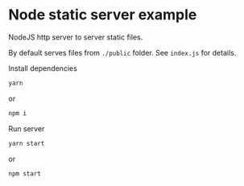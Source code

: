Node static server example
==========================

NodeJS http server to server static files.

By default serves files from `./public` folder. See `index.js` for details.


Install dependencies

``` bash
yarn
```

or

```bash
npm i
```

Run server

```bash
yarn start
```

or

```bash
npm start
```
